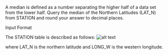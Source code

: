 A median is defined as a number separating the higher half of a data set from the lower half. Query the median of the Northern Latitudes (LAT_N) from STATION and round your answer to  decimal places.

Input Format

The STATION table is described as follows:
![alt text](image.png)

where LAT_N is the northern latitude and LONG_W is the western longitude.